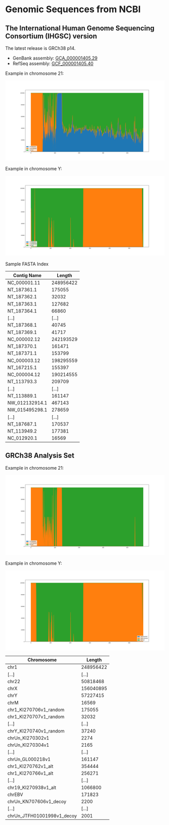 # Genomic Sequences from NCBI

## The International Human Genome Sequencing Consortium (IHGSC) version

The latest release is GRCh38 p14.

- GenBank assembly: [GCA_000001405.29](https://www.ncbi.nlm.nih.gov/assembly/GCF_000001405.40/)
- RefSeq assembly: [GCF_000001405.40](https://www.ncbi.nlm.nih.gov/assembly/GCF_000001405.40/)

Example in chromosome 21:

![chr21](./chr21/NCBI.png)

Example in chromosome Y:

![chrY](./chrY/NCBI.png)

Sample FASTA Index

| Contig Name    | Length    |
|----------------|-----------|
| NC_000001.11   | 248956422 |
| NT_187361.1    | 175055    |
| NT_187362.1    | 32032     |
| NT_187363.1    | 127682    |
| NT_187364.1    | 66860     |
| [...]          | [...]     |
| NT_187368.1    | 40745     |
| NT_187369.1    | 41717     |
| NC_000002.12   | 242193529 |
| NT_187370.1    | 161471    |
| NT_187371.1    | 153799    |
| NC_000003.12   | 198295559 |
| NT_167215.1    | 155397    |
| NC_000004.12   | 190214555 |
| NT_113793.3    | 209709    |
| [...]          | [...]     |
| NT_113889.1    | 161147    |
| NW_012132914.1 | 467143    |
| NW_015495298.1 | 278659    |
| [...]          | [...]     |
| NT_187687.1    | 170537    |
| NT_113949.2    | 177381    |
| NC_012920.1    | 16569     |

## GRCh38 Analysis Set

Example in chromosome 21:

![chr21](./chr21/NCBI_AS.png)

Example in chromosome Y:

![chrY](./chrY/NCBI_AS.png)

| Chromosome                 | Length    |
|----------------------------|-----------|
| chr1                       | 248956422 |
| [...]                      | [...]     |
| chr22                      | 50818468  |
| chrX                       | 156040895 |
| chrY                       | 57227415  |
| chrM                       | 16569     |
| chr1_KI270706v1_random     | 175055    |
| chr1_KI270707v1_random     | 32032     |
| [...]                      | [...]     |
| chrY_KI270740v1_random     | 37240     |
| chrUn_KI270302v1           | 2274      |
| chrUn_KI270304v1           | 2165      |
| [...]                      | [...]     |
| chrUn_GL000218v1           | 161147    |
| chr1_KI270762v1_alt        | 354444    |
| chr1_KI270766v1_alt        | 256271    |
| [...]                      | [...]     |
| chr19_KI270938v1_alt       | 1066800   |
| chrEBV                     | 171823    |
| chrUn_KN707606v1_decoy     | 2200      |
| [...]                      | [...]     |
| chrUn_JTFH01001998v1_decoy | 2001      |
